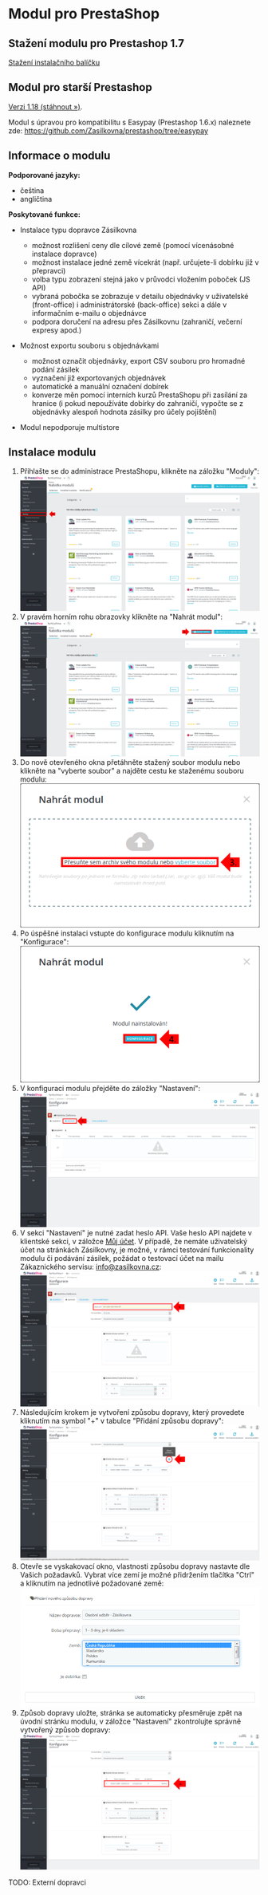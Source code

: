 # Modul pro PrestaShop

## Stažení modulu pro Prestashop 1.7
<a href="https://github.com/Zasilkovna/prestashop/raw/master/releases/packetery-latest.zip">Stažení instalačního balíčku</a>

## Modul pro starší Prestashop
<a href="https://github.com/Zasilkovna/prestashop/raw/master/releases/packetery-1.18.zip">Verzi 1.18 (stáhnout »)</a>.

Modul s úpravou pro kompatibilitu s Easypay (Prestashop 1.6.x) naleznete zde: https://github.com/Zasilkovna/prestashop/tree/easypay

## Informace o modulu

**Podporované jazyky:**

* čeština
* angličtina

**Poskytované funkce:**

* Instalace typu dopravce Zásilkovna
  * možnost rozlišení ceny dle cílové země (pomocí vícenásobné instalace dopravce)
  * možnost instalace jedné země vícekrát (např. určujete-li dobírku již v přepravci)
  * volba typu zobrazení stejná jako v průvodci vložením poboček (JS API)
  * vybraná pobočka se zobrazuje v detailu objednávky v uživatelské (front-office) i administrátorské (back-office) sekci a dále v informačním e-mailu o objednávce
  * podpora doručení na adresu přes Zásilkovnu (zahraničí, večerní expresy apod.)

* Možnost exportu souboru s objednávkami
  * možnost označit objednávky, export CSV souboru pro hromadné podání zásilek
  * vyznačení již exportovaných objednávek
  * automatické a manuální označení dobírek
  * konverze měn pomocí interních kurzů PrestaShopu při zasílání za hranice (i pokud nepoužíváte dobírky do zahraničí, vypočte se z objednávky alespoň hodnota zásilky pro účely pojištění)

* Modul nepodporuje multistore

## Instalace modulu
1. Přihlašte se do administrace PrestaShopu, klikněte na záložku "Moduly":
[![screen1](https://raw.githubusercontent.com/Zasilkovna/prestashop/master/doc/img/1-moduly.png)](https://raw.githubusercontent.com/Zasilkovna/prestashop/master/doc/img/1-moduly.png)
2. V pravém horním rohu obrazovky klikněte na "Nahrát modul":
[![screen2](https://raw.githubusercontent.com/Zasilkovna/prestashop/master/doc/img/2-nahratmodul.png)](https://raw.githubusercontent.com/Zasilkovna/prestashop/master/doc/img/2-nahratmodul.png)
3. Do nově otevřeného okna přetáhněte stažený soubor modulu nebo klikněte na "vyberte soubor" a najděte cestu ke staženému souboru modulu:
[![screen3](https://raw.githubusercontent.com/Zasilkovna/prestashop/master/doc/img/3-nahrat.png)](https://raw.githubusercontent.com/Zasilkovna/prestashop/master/doc/img/3-nahrat.png)
4. Po úspěšné instalaci vstupte do konfigurace modulu kliknutím na "Konfigurace":
[![screen4](https://raw.githubusercontent.com/Zasilkovna/prestashop/master/doc/img/4-success.png)](https://raw.githubusercontent.com/Zasilkovna/prestashop/master/doc/img/4-success.png)
5. V konfiguraci modulu přejděte do záložky "Nastavení":
[![screen5](https://raw.githubusercontent.com/Zasilkovna/prestashop/master/doc/img/5-nastaveni.png)](https://raw.githubusercontent.com/Zasilkovna/prestashop/master/doc/img/5-nastaveni.png)
6. V sekci "Nastavení" je nutné zadat heslo API. Vaše heslo API najdete v klientské sekci, v záložce [Můj účet](http://www.zasilkovna.cz/muj-ucet). V případě, že nemáte uživatelský účet na stránkách Zásilkovny, je možné, v rámci testování funkcionality modulu či podávání zásilek, požádat o testovací účet na mailu Zákaznického servisu: <info@zasilkovna.cz>:
[![screen6](https://raw.githubusercontent.com/Zasilkovna/prestashop/master/doc/img/6-hesloAPI.png)](https://raw.githubusercontent.com/Zasilkovna/prestashop/master/doc/img/6-hesloAPI.png)
7. Následujícím krokem je vytvoření způsobu dopravy, který provedete kliknutím na symbol "+" v tabulce "Přidání způsobu dopravy":
[![screen7](https://raw.githubusercontent.com/Zasilkovna/prestashop/master/doc/img/7-dopravce.png)](https://raw.githubusercontent.com/Zasilkovna/prestashop/master/doc/img/7-dopravce.png)
8. Otevře se vyskakovací okno, vlastnosti způsobu dopravy nastavte dle Vašich požadavků. Vybrat více zemí je možné přidržením tlačítka "Ctrl" a kliknutím na jednotlivé požadované země:
[![screen8](https://raw.githubusercontent.com/Zasilkovna/prestashop/master/doc/img/8-dopravapopup.png)](https://raw.githubusercontent.com/Zasilkovna/prestashop/master/doc/img/8-dopravapopup.png) 
9. Způsob dopravy uložte, stránka se automaticky přesměruje zpět na úvodní stránku modulu, v záložce "Nastavení" zkontrolujte správně vytvořený způsob dopravy:
[![screen9](https://raw.githubusercontent.com/Zasilkovna/prestashop/master/doc/img/9-done.png)](https://raw.githubusercontent.com/Zasilkovna/prestashop/master/doc/img/9-done.png)

TODO: Externí dopravci
